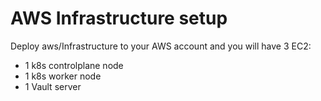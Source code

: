 # AWS Infrastructure setup

Deploy aws/Infrastructure to your AWS account and you will have 3 EC2:
- 1 k8s controlplane node
- 1 k8s worker node
- 1 Vault server